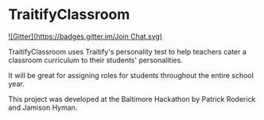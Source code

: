 TraitifyClassroom
=================
[![Gitter](https://badges.gitter.im/Join Chat.svg)](https://gitter.im/jhyman2/TraitifyClassroom?utm_source=badge&utm_medium=badge&utm_campaign=pr-badge&utm_content=badge)

TraitifyClassroom uses Traitify's personality test to help teachers cater a classroom curriculum to their students' personalities.

It will be great for assigning roles for students throughout the entire school year.

This project was developed at the Baltimore Hackathon by Patrick Roderick and Jamison Hyman.